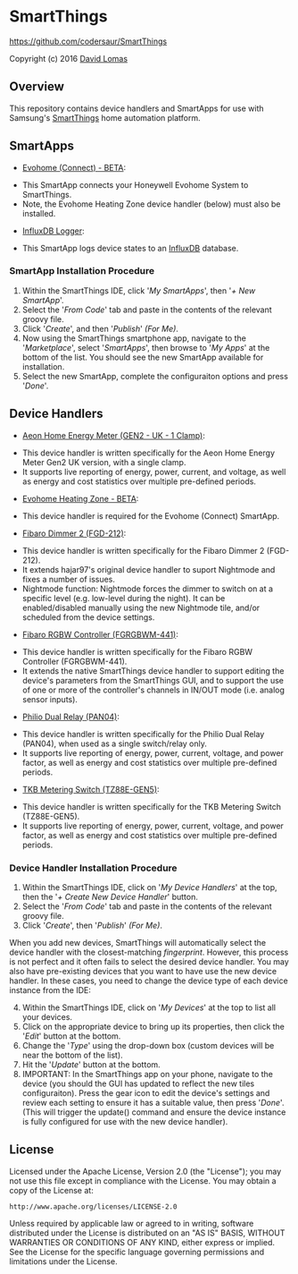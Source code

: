 # SmartThings
https://github.com/codersaur/SmartThings

Copyright (c) 2016 [David Lomas](https://github.com/codersaur)

## Overview

This repository contains device handlers and SmartApps for use with Samsung's [SmartThings](http://www.smartthings.com) home automation platform.

## SmartApps

* [Evohome (Connect) - BETA](https://github.com/codersaur/SmartThings/tree/master/smartapps/Evohome):
 - This SmartApp connects your Honeywell Evohome System to SmartThings.
 - Note, the Evohome Heating Zone device handler (below) must also be installed.

* [InfluxDB Logger](https://github.com/codersaur/SmartThings/tree/master/smartapps/InfluxDB%20Logger):
 - This SmartApp logs device states to an [InfluxDB](https://influxdata.com/) database.

### SmartApp Installation Procedure

1. Within the SmartThings IDE, click '*My SmartApps*', then '*+ New SmartApp*'. 
2. Select the '*From Code*' tab and paste in the contents of the relevant groovy file.
3. Click '*Create*', and then '*Publish*' *(For Me)*.
4. Now using the SmartThings smartphone app, navigate to the '*Marketplace*', select '*SmartApps*', then browse to '*My Apps*' at the bottom of the list. You should see the new SmartApp available for installation.
5. Select the new SmartApp, complete the configuraiton options and press '*Done*'.

  
## Device Handlers

* [Aeon Home Energy Meter (GEN2 - UK - 1 Clamp)](https://github.com/codersaur/SmartThings/tree/master/devices/Aeon%20Home%20Energy%20Meter%20(GEN2%20-%20UK%20-%201%20Clamp)):
 - This device handler is written specifically for the Aeon Home Energy Meter Gen2 UK version, with a single clamp.
 - It supports live reporting of energy, power, current, and voltage, as well as energy and cost statistics over multiple pre-defined periods.

* [Evohome Heating Zone - BETA](https://github.com/codersaur/SmartThings/tree/master/devices/Evohome):
 - This device handler is required for the Evohome (Connect) SmartApp.

* [Fibaro Dimmer 2 (FGD-212)](https://github.com/codersaur/SmartThings/tree/master/devices/Fibaro%20Dimmer%202%20(FGD-212)):
 - This device handler is written specifically for the Fibaro Dimmer 2 (FGD-212).
 - It extends hajar97's original device handler to suport Nightmode and fixes a number of issues.
 - Nightmode function: Nightmode forces the dimmer to switch on at a specific level (e.g. low-level during the night). It can be enabled/disabled manually using the new Nightmode tile, and/or scheduled from the device settings.
 
* [Fibaro RGBW Controller (FGRGBWM-441)](https://github.com/codersaur/SmartThings/tree/master/devices/Fibaro%20RGBW%20Controller%20(FGRGBWM-441)):
 - This device handler is written specifically for the Fibaro RGBW Controller (FGRGBWM-441).
 - It extends the native SmartThings device handler to support editing the device's parameters from the SmartThings GUI, and to support the use of one or more of the controller's channels in IN/OUT mode (i.e. analog sensor inputs).
 
* [Philio Dual Relay (PAN04)](https://github.com/codersaur/SmartThings/tree/master/devices/Philio%20Dual%20Relay%20(PAN04)):
 - This device handler is written specifically for the Philio Dual Relay (PAN04), when used as a single switch/relay only.
 - It supports live reporting of energy, power, current, voltage, and power factor,  as well as energy and cost statistics over multiple pre-defined periods.
 
* [TKB Metering Switch (TZ88E-GEN5)](https://github.com/codersaur/SmartThings/tree/master/devices/TKB%20Metering%20Switch%20(TZ88E-GEN5)):
 - This device handler is written specifically for the TKB Metering Switch (TZ88E-GEN5).
 - It supports live reporting of energy, power, current, voltage, and power factor,  as well as energy and cost statistics over multiple pre-defined periods.
 
### Device Handler Installation Procedure

1. Within the SmartThings IDE, click on '*My Device Handlers*' at the top, then the '*+ Create New Device Handler*' button. 
2. Select the '*From Code*' tab and paste in the contents of the relevant groovy file.
3. Click '*Create*', then '*Publish*' *(For Me)*.

When you add new devices, SmartThings will automatically select the device handler with the closest-matching *fingerprint*. However, this process is not perfect and it often fails to select the desired device handler. You may also have pre-existing devices that you want to have use the new device handler. In these cases, you need to change the device type of each device instance from the IDE:

4. Within the SmartThings IDE, click on '*My Devices*' at the top to list all your devices.
5. Click on the appropriate device to bring up its properties, then click the '*Edit*' button at the bottom.
6. Change the '*Type*' using the drop-down box (custom devices will be near the bottom of the list).
7. Hit the '*Update*' button at the bottom.
8. IMPORTANT: In the SmartThings app on your phone, navigate to the device (you should the GUI has updated to reflect the new tiles configuraiton). Press the gear icon to edit the device's settings and review each setting to ensure it has a suitable value, then press '*Done*'. (This will trigger the update() command and ensure the device instance is fully configured for use with the new device handler).

## License


Licensed under the Apache License, Version 2.0 (the "License"); you may not use this file except
in compliance with the License. You may obtain a copy of the License at:

    http://www.apache.org/licenses/LICENSE-2.0

Unless required by applicable law or agreed to in writing, software distributed under the License is distributed
on an "AS IS" BASIS, WITHOUT WARRANTIES OR CONDITIONS OF ANY KIND, either express or implied. See the License
for the specific language governing permissions and limitations under the License.
